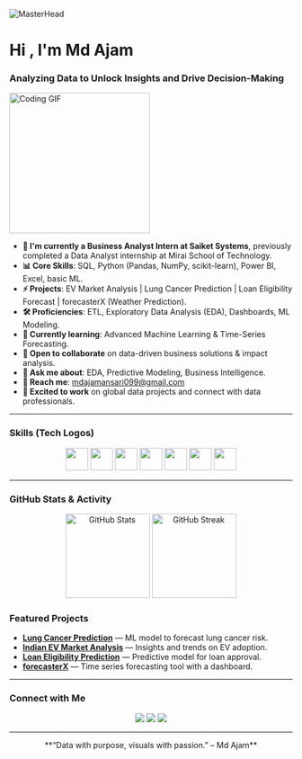 <!-- Header Banner (MasterHead) -->
![MasterHead](https://camo.githubusercontent.com/48dc20b16bfc8b9c40b546d656da74c2e4f2a605ceacb656b7cbe29ff5b76a1b/68747470733a2f2f63646e2e6472696262626c652e636f6d2f75736572732f323133363136392f73637265656e73686f74732f363937303338332f6769746875622d62616e6e65722d696d616765732d646576656c6f7065722e676966)

# Hi , I'm **Md Ajam**
### Analyzing Data to Unlock Insights and Drive Decision-Making

<!-- Side-by-side layout: image on left, text on right -->
<p float="left">
  <img src="https://camo.githubusercontent.com/19287d182818e56ea9fe597a42c15b5d377c79cb3c780285cf6c9176d94bc6bb/68747470733a2f2f6d656469612e67697068792e636f6d2f6d656469612f76312e59326c6b505463354d4749334e6a45784d5455334d324e6b59544978596a68694f5467794d3251314e575a694d5755304f545131597a677a4f4745344d6a67784d5455784d695a6c634431324d563970626e526c636d35686246396e61575a7a583264705a6b6c6b4a6d4e305057632f7167515567674143335066763638377150432f67697068792e676966" alt="Coding GIF" width="250"/>
</p>

- **🔨 I'm currently a Business Analyst Intern at Saiket Systems**, previously completed a Data Analyst internship at Mirai School of Technology.
- **📊 Core Skills**: SQL, Python (Pandas, NumPy, scikit-learn), Power BI, Excel, basic ML.
- **⚡ Projects**: EV Market Analysis | Lung Cancer Prediction | Loan Eligibility Forecast | forecasterX (Weather Prediction).
- **🛠 Proficiencies**: ETL, Exploratory Data Analysis (EDA), Dashboards, ML Modeling.
- **🌱 Currently learning**: Advanced Machine Learning & Time-Series Forecasting.
- **🤝 Open to collaborate** on data-driven business solutions & impact analysis.
- **💬 Ask me about**: EDA, Predictive Modeling, Business Intelligence.
- **📧 Reach me**: mdajamansari099@gmail.com
- **🌟 Excited to work** on global data projects and connect with data professionals.

---

###  Skills (Tech Logos)

<p align="center">
  <img src="https://img.shields.io/badge/-Python-3776AB?logo=python&logoColor=white" height="40"/>  
  <img src="https://img.shields.io/badge/-SQL-4479A1?logo=postgresql&logoColor=white" height="40"/>  
  <img src="https://img.shields.io/badge/-Power BI-F2C811?logo=power-bi&logoColor=black" height="40"/>  
  <img src="https://img.shields.io/badge/-Excel-217346?logo=microsoft-excel&logoColor=white" height="40"/>  
  <img src="https://img.shields.io/badge/-NumPy-013243?logo=numpy&logoColor=white" height="40"/>  
  <img src="https://img.shields.io/badge/-Pandas-150458?logo=pandas&logoColor=white" height="40"/>  
  <img src="https://img.shields.io/badge/-ML-ff6c37?logo=scikit-learn&logoColor=white" height="40"/>
</p>

---

###  GitHub Stats & Activity

<p align="center">
  <img src="https://github-readme-stats.vercel.app/api?username=MdAjams&show_icons=true&theme=tokyonight" alt="GitHub Stats" height="150"/>
  <img src="https://github-readme-streak-stats.herokuapp.com/?user=MdAjams&theme=tokyonight" alt="GitHub Streak" height="150"/>
</p>

###  Featured Projects
- [**Lung Cancer Prediction**](https://github.com/MdAjams/Lung-Cancer-Prediction) — ML model to forecast lung cancer risk.  
- [**Indian EV Market Analysis**](https://github.com/MdAjams/Indian-EV-Market) — Insights and trends on EV adoption.  
- [**Loan Eligibility Prediction**](https://github.com/MdAjams/Loan-Eligibility) — Predictive model for loan approval.  
- [**forecasterX**](https://github.com/MdAjams/forecasterX) — Time series forecasting tool with a dashboard.

---

###  Connect with Me

<p align="center">
  <a href="https://www.linkedin.com/in/mdajam/"><img src="https://img.shields.io/badge/LinkedIn-0077B5?style=for-the-badge&logo=linkedin&logoColor=white"/></a>  
  <a href="mailto:mdajamansari099@gmail.com"><img src="https://img.shields.io/badge/Email-D14836?style=for-the-badge&logo=gmail&logoColor=white"/></a>  
  <a href="https://github.com/MdAjams"><img src="https://img.shields.io/badge/GitHub-100000?style=for-the-badge&logo=github&logoColor=white"/></a>
</p>

---

<p align="center">
  **“Data with purpose, visuals with passion.” – Md Ajam**
</p>
